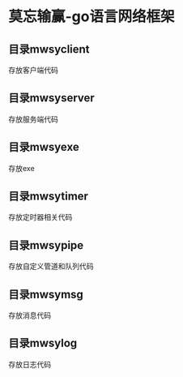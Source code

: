 # 莫忘输赢-go语言网络框架
## 目录mwsyclient
存放客户端代码
## 目录mwsyserver
存放服务端代码
## 目录mwsyexe
存放exe
## 目录mwsytimer
存放定时器相关代码
## 目录mwsypipe
存放自定义管道和队列代码
## 目录mwsymsg
存放消息代码
## 目录mwsylog
存放日志代码

